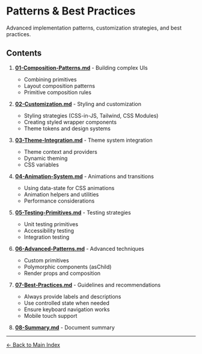 # Patterns & Best Practices

Advanced implementation patterns, customization strategies, and best practices.

## Contents

1. **[01-Composition-Patterns.md](./01-Composition-Patterns.md)** - Building complex UIs
   - Combining primitives
   - Layout composition patterns
   - Primitive composition rules

2. **[02-Customization.md](./02-Customization.md)** - Styling and customization
   - Styling strategies (CSS-in-JS, Tailwind, CSS Modules)
   - Creating styled wrapper components
   - Theme tokens and design systems

3. **[03-Theme-Integration.md](./03-Theme-Integration.md)** - Theme system integration
   - Theme context and providers
   - Dynamic theming
   - CSS variables

4. **[04-Animation-System.md](./04-Animation-System.md)** - Animations and transitions
   - Using data-state for CSS animations
   - Animation helpers and utilities
   - Performance considerations

5. **[05-Testing-Primitives.md](./05-Testing-Primitives.md)** - Testing strategies
   - Unit testing primitives
   - Accessibility testing
   - Integration testing

6. **[06-Advanced-Patterns.md](./06-Advanced-Patterns.md)** - Advanced techniques
   - Custom primitives
   - Polymorphic components (asChild)
   - Render props and composition

7. **[07-Best-Practices.md](./07-Best-Practices.md)** - Guidelines and recommendations
   - Always provide labels and descriptions
   - Use controlled state when needed
   - Ensure keyboard navigation works
   - Mobile touch support

8. **[08-Summary.md](./08-Summary.md)** - Document summary

---

[← Back to Main Index](../README.md)
